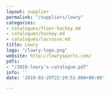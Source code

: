 ```yaml
---
layout: supplier
permalink: "/suppliers/lowry"
categories:
- catalogues/floor-hockey.md
- catalogues/hockey.md
- catalogues/lacrosse.md
title: Lowry
logo: "/lowry-logo.png"
website: http://lowrysports.com/
pdfs:
- "/2018-lowry's-catalogue.pdf"
info: ''
date: '2019-03-29T22:29:52.000+00:00'

---
```

